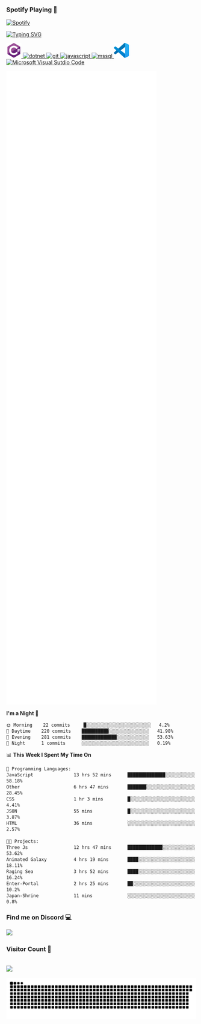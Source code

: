 ### Spotify Playing 🎵
[![Spotify](https://novatorem-callme-milad.vercel.app/api/spotify)](https://open.spotify.com/user/31qocuc7c7cg5zouwkn7jso7h5qa)

[![Typing SVG](https://readme-typing-svg.herokuapp.com?font=Fira+Code&weight=300&size=17&pause=3000&width=435&lines=Languages+and+Technologies+I+uses+%3A)](https://git.io/typing-svg)

<p dir="auto" style="text-decoration: none;"> <a href="https://www.w3schools.com/cs/" target="_blank" rel="noreferrer"> <img src="https://raw.githubusercontent.com/devicons/devicon/master/icons/csharp/csharp-original.svg" alt="csharp" width="40" height="40" style="max-width: 100%;"/> </a> <a href="https://dotnet.microsoft.com/" target="_blank" rel="noreferrer"> <img src="https://www.keenesystems.com/hubfs/250300p1323EDNmainDotNetCore2.png" alt="dotnet" width="40" height="40" style="max-width: 100%;"/> </a> <a href="https://git-scm.com/" target="_blank" rel="noreferrer"> <img src="https://www.vectorlogo.zone/logos/git-scm/git-scm-icon.svg" alt="git" width="40" height="40" style="max-width: 100%;"/> </a> <a href="https://developer.mozilla.org/en-US/docs/Web/JavaScript" target="_blank" rel="noreferrer"> <img src="https://media1.giphy.com/media/ln7z2eWriiQAllfVcn/giphy.gif?cid=790b7611bbce32499d76d60c2b8dfcd8de49af4e8ac5f042&rid=giphy.gif&ct=s" alt="javascript" width="40" height="40" style="max-width: 100%;"/> </a> <a href="https://www.microsoft.com/en-us/sql-server" target="_blank" rel="noreferrer"> <img src="https://assets.website-files.com/61d6b61c7084bb1d721a21aa/636add531dcf4d6ad0c45743_mssql%20260x260%20dark%20theme.png" alt="mssql" width="40" height="40" style="max-width: 100%;"/> </a><a href="https://code.visualstudio.com/" target="_blank" rel="noreferrer"> <img src="https://raw.githubusercontent.com/devicons/devicon/master/icons/vscode/vscode-original.svg" alt="Visual Sutdio Code" width="40" height="40" style="max-width: 100%;"/> </a> <a href="https://visualstudio.microsoft.com/" target="_blank" rel="noreferrer"> <img src="https://visualstudio.microsoft.com/wp-content/uploads/2021/10/Product-Icon.svg" alt="Microsoft Visual Sutdio Code" width="40" height="40" style="max-width: 100%;"/> </a> </p>

<img align="center" src="/github-metrics.svg" alt="Metrics" width="400">

<!--START_SECTION:waka-->
**I'm a Night 🦉** 

```text
🌞 Morning    22 commits     █░░░░░░░░░░░░░░░░░░░░░░░░   4.2% 
🌆 Daytime    220 commits    ██████████░░░░░░░░░░░░░░░   41.98% 
🌃 Evening    281 commits    █████████████░░░░░░░░░░░░   53.63% 
🌙 Night      1 commits      ░░░░░░░░░░░░░░░░░░░░░░░░░   0.19%

```


📊 **This Week I Spent My Time On** 

```text
💬 Programming Languages: 
JavaScript               13 hrs 52 mins      ██████████████░░░░░░░░░░░   58.18% 
Other                    6 hrs 47 mins       ███████░░░░░░░░░░░░░░░░░░   28.45% 
CSS                      1 hr 3 mins         █░░░░░░░░░░░░░░░░░░░░░░░░   4.41% 
JSON                     55 mins             █░░░░░░░░░░░░░░░░░░░░░░░░   3.87% 
HTML                     36 mins             ░░░░░░░░░░░░░░░░░░░░░░░░░   2.57%

🐱‍💻 Projects: 
Three Js                 12 hrs 47 mins      █████████████░░░░░░░░░░░░   53.62% 
Animated Galaxy          4 hrs 19 mins       ████░░░░░░░░░░░░░░░░░░░░░   18.11% 
Raging Sea               3 hrs 52 mins       ████░░░░░░░░░░░░░░░░░░░░░   16.24% 
Enter-Portal             2 hrs 25 mins       ██░░░░░░░░░░░░░░░░░░░░░░░   10.2% 
Japan-Shrine             11 mins             ░░░░░░░░░░░░░░░░░░░░░░░░░   0.8%

```


<!--END_SECTION:waka-->

### Find me on Discord 💻
<a href="https://discord.gg/pQVcABAxAy" rel="nofollow"> 
  <img src="https://discord.c99.nl/widget/theme-3/1001889586626175006.png" data-canonical-src="https://discord.c99.nl/widget/theme-3/1001889586626175006.png" style="max-width: 100%;"></a>

### Visitor Count 🔢
<p align="left"> 
  <br>
  <img src="https://profile-counter.glitch.me/callme-devil/count.svg" />
</p>

<img src="https://github.com/callme-devil/callme-devil/blob/output/github-contribution-grid-snake.svg" alt="snake" style="max-width: 100%;">
